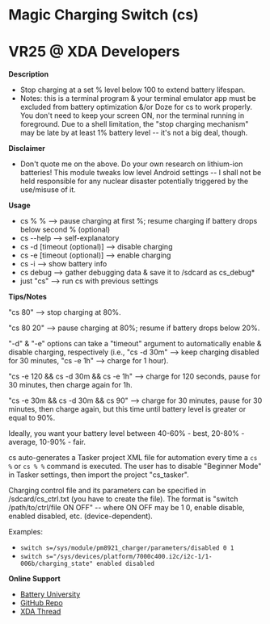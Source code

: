 # Magic Charging Switch (cs)
# VR25 @ XDA Developers


**Description**
- Stop charging at a set % level below 100 to extend battery lifespan.
- Notes: this is a terminal program & your terminal emulator app must be excluded from battery optimization &/or Doze for cs to work properly. You don't need to keep your screen ON, nor the terminal running in foreground. Due to a shell limitation, the "stop charging mechanism" may be late by at least 1% battery level -- it's not a big deal, though.

**Disclaimer**
- Don't quote me on the above. Do your own research on lithium-ion batteries! This module tweaks low level Android settings -- I shall not be held responsible for any nuclear disaster potentially triggered by the use/misuse of it.


**Usage**
- cs % % --> pause charging at first %; resume charging if battery drops below second % (optional)
- cs --help --> self-explanatory
- cs -d [timeout (optional)] --> disable charging
- cs -e [timeout (optional)] --> enable charging
- cs -i --> show battery info
- cs debug --> gather debugging data & save it to /sdcard as cs_debug*
- just "cs" --> run cs with previous settings


**Tips/Notes**

"cs 80" --> stop charging at 80%.

"cs 80 20" --> pause charging at 80%; resume if battery drops below 20%.

"-d" & "-e" options can take a "timeout" argument to automatically enable & disable charging, respectively (i.e., "cs -d 30m" --> keep charging disabled for 30 minutes, "cs -e 1h" --> charge for 1 hour).

"cs -e 120 && cs -d 30m && cs -e 1h" --> charge for 120 seconds, pause for 30 minutes, then charge again for 1h.

"cs -e 30m && cs -d 30m && cs 90" --> charge for 30 minutes, pause for 30 minutes, then charge again, but this time until battery level is greater or equal to 90%.

Ideally, you want your battery level between 40-60% - best, 20-80% - average, 10-90% - fair.

cs auto-generates a Tasker project XML file for automation every time a `cs %` or `cs % %` command is executed. The user has to disable "Beginner Mode" in Tasker settings, then import the project "cs_tasker".

Charging control file and its parameters can be specified in /sdcard/cs_ctrl.txt (you have to create the file). The format is "switch /path/to/ctrl/file ON OFF" -- where ON OFF may be 1 0, enable disable, enabled disabled, etc. (device-dependent).

Examples:
- `switch s=/sys/module/pm8921_charger/parameters/disabled 0 1`
- `switch s="/sys/devices/platform/7000c400.i2c/i2c-1/1-006b/charging_state" enabled disabled`


**Online Support**
- [Battery University](http://batteryuniversity.com/learn/article/how_to_prolong_lithium_based_batteries)
- [GitHub Repo](https://github.com/Magisk-Modules-Repo/Magic-Charging-Switch)
- [XDA Thread](https://forum.xda-developers.com/apps/magisk/module-magic-charging-switch-cs-v2017-9-t3668427)
